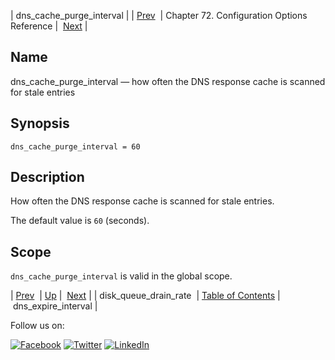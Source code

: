 | dns_cache_purge_interval |
| [Prev](conf.ref.disk_queue_drain_rate.php)  | Chapter 72. Configuration Options Reference |  [Next](conf.ref.dns_expire_interval.php) |

<a name="conf.ref.dns_cache_purge_interval"></a>
## Name

dns_cache_purge_interval — how often the DNS response cache is scanned for stale entries

## Synopsis

`dns_cache_purge_interval = 60`

<a name="idp24371360"></a>
## Description

How often the DNS response cache is scanned for stale entries.

The default value is `60` (seconds).

<a name="idp24374128"></a>
## Scope

`dns_cache_purge_interval` is valid in the global scope.

| [Prev](conf.ref.disk_queue_drain_rate.php)  | [Up](config.options.ref.php) |  [Next](conf.ref.dns_expire_interval.php) |
| disk_queue_drain_rate  | [Table of Contents](index.php) |  dns_expire_interval |

Follow us on:

[![Facebook](https://support.messagesystems.com/images/icon-facebook.png)](http://www.facebook.com/messagesystems) [![Twitter](https://support.messagesystems.com/images/icon-twitter.png)](http://twitter.com/#!/MessageSystems) [![LinkedIn](https://support.messagesystems.com/images/icon-linkedin.png)](http://www.linkedin.com/company/message-systems)